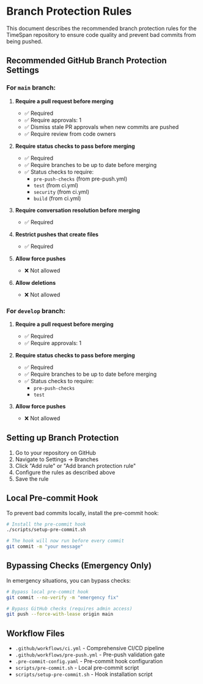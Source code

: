 # Branch Protection Rules

This document describes the recommended branch protection rules for the TimeSpan repository to ensure code quality and prevent bad commits from being pushed.

## Recommended GitHub Branch Protection Settings

### For `main` branch:

1. **Require a pull request before merging**
   - ✅ Required
   - ✅ Require approvals: 1
   - ✅ Dismiss stale PR approvals when new commits are pushed
   - ✅ Require review from code owners

2. **Require status checks to pass before merging**
   - ✅ Required
   - ✅ Require branches to be up to date before merging
   - ✅ Status checks to require:
     - `pre-push-checks` (from pre-push.yml)
     - `test` (from ci.yml)
     - `security` (from ci.yml)
     - `build` (from ci.yml)

3. **Require conversation resolution before merging**
   - ✅ Required

4. **Restrict pushes that create files**
   - ✅ Required

5. **Allow force pushes**
   - ❌ Not allowed

6. **Allow deletions**
   - ❌ Not allowed

### For `develop` branch:

1. **Require a pull request before merging**
   - ✅ Required
   - ✅ Require approvals: 1

2. **Require status checks to pass before merging**
   - ✅ Required
   - ✅ Require branches to be up to date before merging
   - ✅ Status checks to require:
     - `pre-push-checks`
     - `test`

3. **Allow force pushes**
   - ❌ Not allowed

## Setting up Branch Protection

1. Go to your repository on GitHub
2. Navigate to Settings → Branches
3. Click "Add rule" or "Add branch protection rule"
4. Configure the rules as described above
5. Save the rule

## Local Pre-commit Hook

To prevent bad commits locally, install the pre-commit hook:

```bash
# Install the pre-commit hook
./scripts/setup-pre-commit.sh

# The hook will now run before every commit
git commit -m "your message"
```

## Bypassing Checks (Emergency Only)

In emergency situations, you can bypass checks:

```bash
# Bypass local pre-commit hook
git commit --no-verify -m "emergency fix"

# Bypass GitHub checks (requires admin access)
git push --force-with-lease origin main
```

## Workflow Files

- `.github/workflows/ci.yml` - Comprehensive CI/CD pipeline
- `.github/workflows/pre-push.yml` - Pre-push validation gate
- `.pre-commit-config.yaml` - Pre-commit hook configuration
- `scripts/pre-commit.sh` - Local pre-commit script
- `scripts/setup-pre-commit.sh` - Hook installation script
